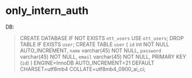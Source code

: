 # only_intern_auth
DB:

> CREATE DATABASE  IF NOT EXISTS `ott_users`
USE `ott_users`;
> DROP TABLE IF EXISTS `user`;
>CREATE TABLE `user` (
  `id` int NOT NULL AUTO_INCREMENT,
  `name` varchar(45) NOT NULL,
  `password` varchar(45) NOT NULL,
  `email` varchar(45) NOT NULL,
  PRIMARY KEY (`id`)
) ENGINE=InnoDB AUTO_INCREMENT=21 DEFAULT CHARSET=utf8mb4 COLLATE=utf8mb4_0900_ai_ci;

